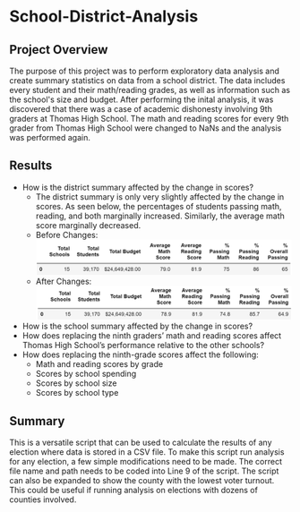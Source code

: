 # School-District-Analysis

## Project Overview

The purpose of this project was to perform exploratory data analysis and create summary statistics on data from a school district. The data includes every student and their math/reading grades, as well as information such as the school's size and budget. After performing the inital analysis, it was discovered that there was a case of academic dishonesty involving 9th graders at Thomas High School. The math and reading scores for every 9th grader from Thomas High School were changed to NaNs and the analysis was performed again.

## Results

- How is the district summary affected by the change in scores?
  - The district summary is only very slightly affected by the change in scores. As seen below, the percentages of students passing math, reading, and both marginally increased. Similarly, the average math score marginally decreased.
  - Before Changes: ![Before_District.PNG](Resources/Before_District.PNG)
  - After Changes: ![After_District.PNG](Resources/After_District.PNG)
- How is the school summary affected by the change in scores?
- How does replacing the ninth graders’ math and reading scores affect Thomas High School’s performance relative to the other schools?
- How does replacing the ninth-grade scores affect the following:
  - Math and reading scores by grade
  - Scores by school spending
  - Scores by school size
  - Scores by school type

## Summary

This is a versatile script that can be used to calculate the results of any election where data is stored in a CSV file. To make this script run analysis for any election, a few simple modifications need to be made. The correct file name and path needs to be coded into Line 9 of the script. The script can also be expanded to show the county with the lowest voter turnout. This could be useful if running analysis on elections with dozens of counties involved.
